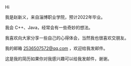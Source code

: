Hi

我是赵新义，来自淄博职业学院，预计2022年毕业。

我会 C++、Java，经常会有一些奇妙的想法。

我喜欢向大家分享一些自己的心得体会，当然我也很喜欢交朋友。

我的邮箱 [2536507572@qq.com](https://2536507572@.com) ，欢迎给我发邮件。

这是我的简历如果你对我感兴趣可以给我发邮件，谢谢。
